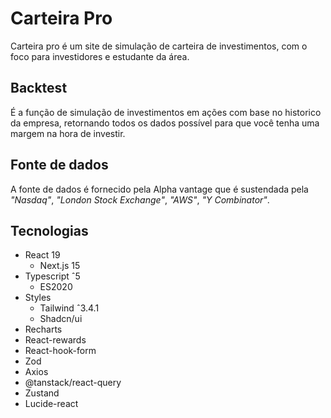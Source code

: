 # Carteira Pro

Carteira pro é um site de simulação de carteira de investimentos, com o foco para investidores e estudante da área.

## Backtest

É a função de simulação de investimentos em ações com base no historico da empresa, retornando todos os dados possível para que você tenha uma margem na hora de investir.

## Fonte de dados

A fonte de dados é fornecido pela Alpha vantage que é sustendada pela _"Nasdaq"_, _"London Stock Exchange"_, _"AWS"_, _"Y Combinator"_.

## Tecnologias

- React 19
    - Next.js 15
- Typescript ˆ5
    - ES2020
- Styles
    - Tailwind ˆ3.4.1
    - Shadcn/ui
- Recharts
- React-rewards
- React-hook-form
- Zod
- Axios
- @tanstack/react-query
- Zustand
- Lucide-react